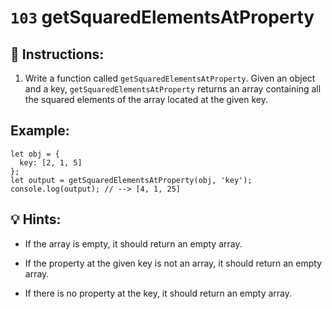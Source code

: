 # `103` getSquaredElementsAtProperty

## 📝 Instructions:

1. Write a function called `getSquaredElementsAtProperty`. Given an object and a key, `getSquaredElementsAtProperty` returns an array containing all the squared elements of the array located at the given key.

## Example:

```Js
let obj = {
  key: [2, 1, 5]
};
let output = getSquaredElementsAtProperty(obj, 'key');
console.log(output); // --> [4, 1, 25]
```

## 💡 Hints:

* If the array is empty, it should return an empty array.

* If the property at the given key is not an array, it should return an empty array.

* If there is no property at the key, it should return an empty array.

